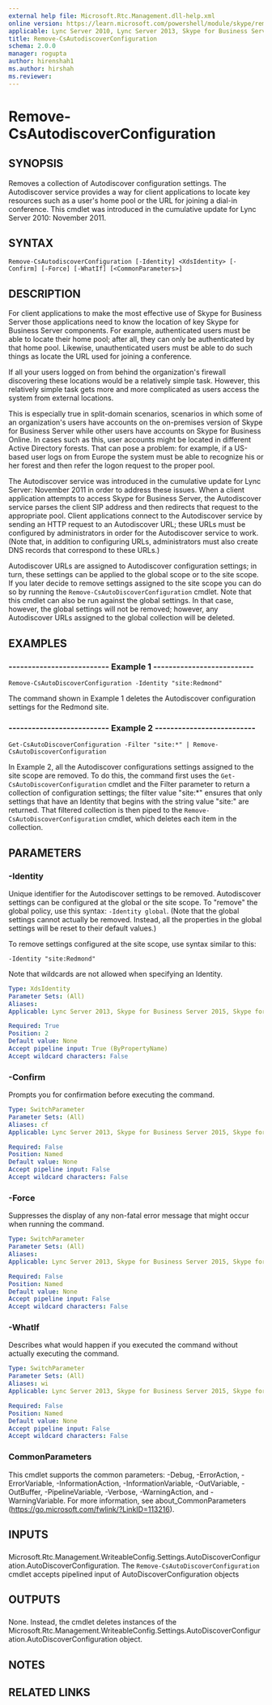 ```yaml
---
external help file: Microsoft.Rtc.Management.dll-help.xml
online version: https://learn.microsoft.com/powershell/module/skype/remove-csautodiscoverconfiguration
applicable: Lync Server 2010, Lync Server 2013, Skype for Business Server 2015, Skype for Business Server 2019
title: Remove-CsAutodiscoverConfiguration
schema: 2.0.0
manager: rogupta
author: hirenshah1
ms.author: hirshah
ms.reviewer:
---
```


# Remove-CsAutodiscoverConfiguration

## SYNOPSIS
Removes a collection of Autodiscover configuration settings.
The Autodiscover service provides a way for client applications to locate key resources such as a user's home pool or the URL for joining a dial-in conference.
This cmdlet was introduced in the cumulative update for Lync Server 2010: November 2011.


## SYNTAX

```
Remove-CsAutodiscoverConfiguration [-Identity] <XdsIdentity> [-Confirm] [-Force] [-WhatIf] [<CommonParameters>]
```

## DESCRIPTION
For client applications to make the most effective use of Skype for Business Server those applications need to know the location of key Skype for Business Server components.
For example, authenticated users must be able to locate their home pool; after all, they can only be authenticated by that home pool.
Likewise, unauthenticated users must be able to do such things as locate the URL used for joining a conference.

If all your users logged on from behind the organization's firewall discovering these locations would be a relatively simple task.
However, this relatively simple task gets more and more complicated as users access the system from external locations.

This is especially true in split-domain scenarios, scenarios in which some of an organization's users have accounts on the on-premises version of Skype for Business Server while other users have accounts on Skype for Business Online.
In cases such as this, user accounts might be located in different Active Directory forests.
That can pose a problem: for example, if a US-based user logs on from Europe the system must be able to recognize his or her forest and then refer the logon request to the proper pool.

The Autodiscover service was introduced in the cumulative update for Lync Server: November 2011 in order to address these issues.
When a client application attempts to access Skype for Business Server, the Autodiscover service parses the client SIP address and then redirects that request to the appropriate pool.
Client applications connect to the Autodiscover service by sending an HTTP request to an Autodiscover URL; these URLs must be configured by administrators in order for the Autodiscover service to work.
(Note that, in addition to configuring URLs, administrators must also create DNS records that correspond to these URLs.)

Autodiscover URLs are assigned to Autodiscover configuration settings; in turn, these settings can be applied to the global scope or to the site scope.
If you later decide to remove settings assigned to the site scope you can do so by running the `Remove-CsAutoDiscoverConfiguration` cmdlet.
Note that this cmdlet can also be run against the global settings.
In that case, however, the global settings will not be removed; however, any Autodiscover URLs assigned to the global collection will be deleted.


## EXAMPLES

### -------------------------- Example 1 --------------------------
```
Remove-CsAutoDiscoverConfiguration -Identity "site:Redmond"
```

The command shown in Example 1 deletes the Autodiscover configuration settings for the Redmond site.


### -------------------------- Example 2 --------------------------
```
Get-CsAutoDiscoverConfiguration -Filter "site:*" | Remove-CsAutoDiscoverConfiguration
```

In Example 2, all the Autodiscover configurations settings assigned to the site scope are removed.
To do this, the command first uses the `Get-CsAutoDiscoverConfiguration` cmdlet and the Filter parameter to return a collection of configuration settings; the filter value "site:*" ensures that only settings that have an Identity that begins with the string value "site:" are returned.
That filtered collection is then piped to the `Remove-CsAutoDiscoverConfiguration` cmdlet, which deletes each item in the collection.


## PARAMETERS

### -Identity
Unique identifier for the Autodiscover settings to be removed.
Autodiscover settings can be configured at the global or the site scope.
To "remove" the global policy, use this syntax: `-Identity global`.
(Note that the global settings cannot actually be removed.
Instead, all the properties in the global settings will be reset to their default values.)

To remove settings configured at the site scope, use syntax similar to this:

`-Identity "site:Redmond"`

Note that wildcards are not allowed when specifying an Identity.

```yaml
Type: XdsIdentity
Parameter Sets: (All)
Aliases: 
Applicable: Lync Server 2013, Skype for Business Server 2015, Skype for Business Server 2019

Required: True
Position: 2
Default value: None
Accept pipeline input: True (ByPropertyName)
Accept wildcard characters: False
```

### -Confirm
Prompts you for confirmation before executing the command.

```yaml
Type: SwitchParameter
Parameter Sets: (All)
Aliases: cf
Applicable: Lync Server 2013, Skype for Business Server 2015, Skype for Business Server 2019

Required: False
Position: Named
Default value: None
Accept pipeline input: False
Accept wildcard characters: False
```

### -Force
Suppresses the display of any non-fatal error message that might occur when running the command.

```yaml
Type: SwitchParameter
Parameter Sets: (All)
Aliases: 
Applicable: Lync Server 2013, Skype for Business Server 2015, Skype for Business Server 2019

Required: False
Position: Named
Default value: None
Accept pipeline input: False
Accept wildcard characters: False
```

### -WhatIf
Describes what would happen if you executed the command without actually executing the command.

```yaml
Type: SwitchParameter
Parameter Sets: (All)
Aliases: wi
Applicable: Lync Server 2013, Skype for Business Server 2015, Skype for Business Server 2019

Required: False
Position: Named
Default value: None
Accept pipeline input: False
Accept wildcard characters: False
```

### CommonParameters
This cmdlet supports the common parameters: -Debug, -ErrorAction, -ErrorVariable, -InformationAction, -InformationVariable, -OutVariable, -OutBuffer, -PipelineVariable, -Verbose, -WarningAction, and -WarningVariable. For more information, see about_CommonParameters (https://go.microsoft.com/fwlink/?LinkID=113216).

## INPUTS

###  
Microsoft.Rtc.Management.WriteableConfig.Settings.AutoDiscoverConfiguration.AutoDiscoverConfiguration.
The `Remove-CsAutoDiscoverConfiguration` cmdlet accepts pipelined input of AutoDiscoverConfiguration objects

## OUTPUTS

###  
None.
Instead, the cmdlet deletes instances of the Microsoft.Rtc.Management.WriteableConfig.Settings.AutoDiscoverConfiguration.AutoDiscoverConfiguration object.

## NOTES

## RELATED LINKS
